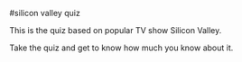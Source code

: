 #silicon valley quiz

This is the quiz based on popular TV show Silicon Valley.

Take the quiz and get to know how much you know about it.
